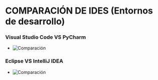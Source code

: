# COMPARACIÓN DE IDES (Entornos de desarrollo)

### Visual Studio Code VS PyCharm
- ![Comparación](https://obezeq.github.io/DAW1B-Practica-2-2-Evaluacion-IDEs_Grupal/Grupal-VSCode-PyCharm)

### Eclipse VS IntelliJ IDEA
- ![Comparación](https://obezeq.github.io/DAW1B-Practica-2-2-Evaluacion-IDEs_Grupal/Grupal-Eclipse-IntelliJIDEA)
